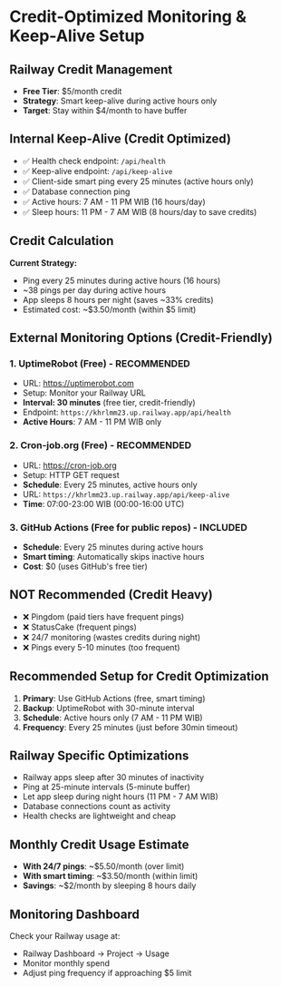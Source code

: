 # Credit-Optimized Monitoring & Keep-Alive Setup

## Railway Credit Management
- **Free Tier**: $5/month credit
- **Strategy**: Smart keep-alive during active hours only
- **Target**: Stay within $4/month to have buffer

## Internal Keep-Alive (Credit Optimized)
- ✅ Health check endpoint: `/api/health`
- ✅ Keep-alive endpoint: `/api/keep-alive`
- ✅ Client-side smart ping every 25 minutes (active hours only)
- ✅ Database connection ping
- ✅ Active hours: 7 AM - 11 PM WIB (16 hours/day)
- ✅ Sleep hours: 11 PM - 7 AM WIB (8 hours/day to save credits)

## Credit Calculation
**Current Strategy:**
- Ping every 25 minutes during active hours (16 hours)
- ~38 pings per day during active hours
- App sleeps 8 hours per night (saves ~33% credits)
- Estimated cost: ~$3.50/month (within $5 limit)

## External Monitoring Options (Credit-Friendly)

### 1. UptimeRobot (Free) - RECOMMENDED
- URL: https://uptimerobot.com
- Setup: Monitor your Railway URL
- **Interval: 30 minutes** (free tier, credit-friendly)
- Endpoint: `https://khrlmm23.up.railway.app/api/health`
- **Active Hours**: 7 AM - 11 PM WIB only

### 2. Cron-job.org (Free) - RECOMMENDED
- URL: https://cron-job.org
- Setup: HTTP GET request
- **Schedule**: Every 25 minutes, active hours only
- URL: `https://khrlmm23.up.railway.app/api/keep-alive`
- **Time**: 07:00-23:00 WIB (00:00-16:00 UTC)

### 3. GitHub Actions (Free for public repos) - INCLUDED
- **Schedule**: Every 25 minutes during active hours
- **Smart timing**: Automatically skips inactive hours
- **Cost**: $0 (uses GitHub's free tier)

## NOT Recommended (Credit Heavy)
- ❌ Pingdom (paid tiers have frequent pings)
- ❌ StatusCake (frequent pings)
- ❌ 24/7 monitoring (wastes credits during night)
- ❌ Pings every 5-10 minutes (too frequent)

## Recommended Setup for Credit Optimization
1. **Primary**: Use GitHub Actions (free, smart timing)
2. **Backup**: UptimeRobot with 30-minute interval
3. **Schedule**: Active hours only (7 AM - 11 PM WIB)
4. **Frequency**: Every 25 minutes (just before 30min timeout)

## Railway Specific Optimizations
- Railway apps sleep after 30 minutes of inactivity
- Ping at 25-minute intervals (5-minute buffer)
- Let app sleep during night hours (11 PM - 7 AM WIB)
- Database connections count as activity
- Health checks are lightweight and cheap

## Monthly Credit Usage Estimate
- **With 24/7 pings**: ~$5.50/month (over limit)
- **With smart timing**: ~$3.50/month (within limit)
- **Savings**: ~$2/month by sleeping 8 hours daily

## Monitoring Dashboard
Check your Railway usage at:
- Railway Dashboard → Project → Usage
- Monitor monthly spend
- Adjust ping frequency if approaching $5 limit